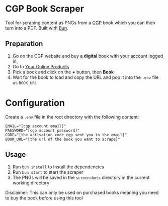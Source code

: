 # CGP Book Scraper

Tool for scraping content as PNGs from a [CGP](https://www.cgpbooks.co.uk) book which you can then turn into a PDF.  Built with [Bun](https://bun.sh/).

## Preparation
1. Go on the CGP website and buy a **digital** book with your account logged in,
2. Go to [Your Online Products](https://www.cgpbooks.co.uk/bookspacedemo)
3. Pick a book and click on the **+** button, then **Book**
4. Wait for the book to load and copy the URL and pop it into the `.env` file as `BOOK_URL`

# Configuration
Create a `.env` file in the root directory with the following content:
```.dotenv
EMAIL="[cgp account email]"
PASSWORD="[cgp account password]"
CODE="[the activation code cgp sent you in the email]"
BOOK_URL="[the url of the book you want to scrape]"
```

## Usage
1. Run `bun install` to install the dependencies
2. Run `bun start` to start the scraper
3. The PNGs will be saved in the `screenshots` directory in the current working directory

Disclaimer: This can only be used on purchased books meaning you need to buy the book before using this tool
